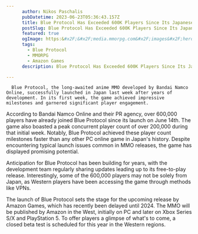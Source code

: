 ```yaml
---
      author: Nikos Paschalis
      pubDatetime: 2023-06-23T05:36:43.157Z
      title: Blue Protocol Has Exceeded 600K Players Since Its Japanese Launch
      postSlug: Blue Protocol Has Exceeded 600K Players Since Its Japanese Launch
      featured: true
      ogImage: https:&#x2F;&#x2F;media.mmorpg.com&#x2F;images&#x2F;heroes&#x2F;posts&#x2F;128260.jpg?cb&#x3D;067D1BB4B7B95A13A706116424ED95C9
      tags:
        - Blue Protocol
        - MMORPG
        - Amazon Games
      description: Blue Protocol Has Exceeded 600K Players Since Its Japanese Launch

---
```


      Blue Protocol, the long-awaited anime MMO developed by Bandai Namco Online, successfully launched in Japan last week after years of development. In its first week, the game achieved impressive milestones and garnered significant player engagement.

According to Bandai Namco Online and their PR agency, over 600,000 players have already joined Blue Protocol since its launch on June 14th. The game also boasted a peak concurrent player count of over 200,000 during that initial week. Notably, Blue Protocol achieved these player count milestones faster than any other PC online game in Japan&#39;s history. Despite encountering typical launch issues common in MMO releases, the game has displayed promising potential.

Anticipation for Blue Protocol has been building for years, with the development team regularly sharing updates leading up to its free-to-play release. Interestingly, some of the 600,000 players may not be solely from Japan, as Western players have been accessing the game through methods like VPNs.

The launch of Blue Protocol sets the stage for the upcoming release by Amazon Games, which has recently been delayed until 2024. The MMO will be published by Amazon in the West, initially on PC and later on Xbox Series S&#x2F;X and PlayStation 5. To offer players a glimpse of what&#39;s to come, a closed beta test is scheduled for this year in the Western regions.

